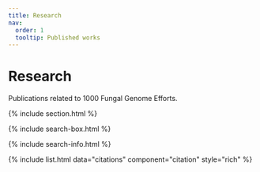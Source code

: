 ```yaml
---
title: Research
nav:
  order: 1
  tooltip: Published works
---
```


# <i class="fas fa-microscope"></i>Research

Publications related to 1000 Fungal Genome Efforts.

{% include section.html %}

{% include search-box.html %}

{% include search-info.html %}

{% include list.html data="citations" component="citation" style="rich" %}
